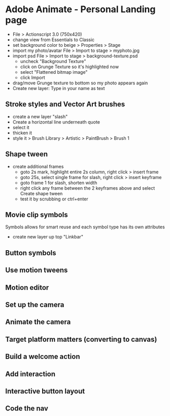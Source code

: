 # Adobe Animate - Personal Landing page

- File > Actionscript 3.0 (750x420)
- change view from Essentials to Classic
- set background color to beige > Properties > Stage
- import my photo/avatar File > Import to stage > myphoto.jpg
- import psd File > Import to stage > background-texture.psd
  - uncheck "Background Texture"
  - click on Grunge Texture so it's highlighted now
  - select "Flattened bitmap image"
  - click Import
- drag/move Grunge texture to bottom so my photo appears again
- Create new layer: Type in your name as text

## Stroke styles and Vector Art brushes

- create a new layer "slash"
- Create a horizontal line underneath quote
- select it
- thicken it
- style it > Brush Library > Artistic > PaintBrush > Brush 1

## Shape tween

- create additional frames
  - goto 2s mark, highlight entire 2s column, right click > insert frame
  - goto 25s, select single frame for slash, right click > insert keyframe
  - goto frame 1 for slash, shorten width
  - right click any frame between the 2 keyframes above and select Create shape tween
  - test it by scrubbing or ctrl+enter

## Movie clip symbols

Symbols allows for smart reuse and each symbol type has its own attributes

- create new layer up top "Linkbar"

## Button symbols

## Use motion tweens

## Motion editor

## Set up the camera

## Animate the camera

## Target platform matters (converting to canvas)

## Build a welcome action

## Add interaction

## Interactive button layout

## Code the nav
